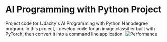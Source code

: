 # AI Programming with Python Project

Project code for Udacity's AI Programming with Python Nanodegree program. In this project, I develop code for an image classifier built with PyTorch, then convert it into a command line application.
![Performance](https://github.com/ardbramantyo/flower-classifier/assets/37673834/c300653b-e98a-44c8-870a-c16b4cb2e1cd)
